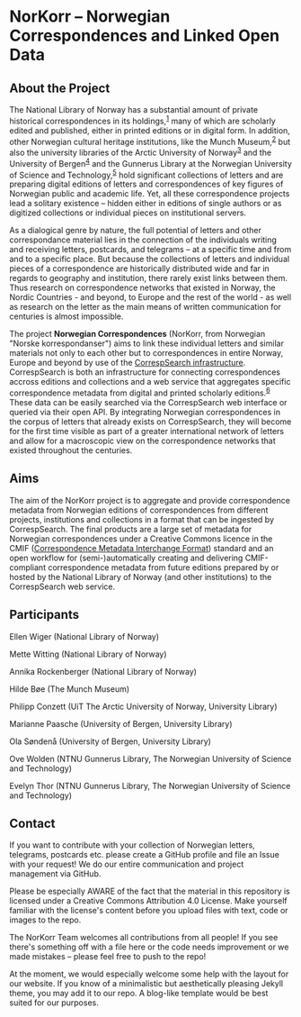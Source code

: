 # NorKorr – Norwegian Correspondences and Linked Open Data
## About the Project

The National Library of Norway has a substantial amount of private historical correspondences in its holdings,<sup>[1](#NBnrLetters)</sup> many of which are scholarly edited and published, either in printed editions or in digital form. In addition, other Norwegian cultural heritage institutions, like the Munch Museum,<sup>[2](#MMnrLetters)</sup> but also the university libraries of the Arctic University of Norway<sup>[3](#UiTnrLetters)</sup>  and the University of Bergen<sup>[4](#UiBnrLetters)</sup>  and the Gunnerus Library at the Norwegian University of Science and Technology,<sup>[5](#NTNUnrLetters)</sup>  hold significant collections of letters and are preparing digital editions of letters and correspondences of key figures of Norwegian public and academic life. Yet, all these correspondence projects lead a solitary existence – hidden either in editions of single authors or as digitized collections or individual pieces on institutional servers.

As a dialogical genre by nature, the full potential of letters and other correspondance material lies in the connection of the individuals writing and receiving letters, postcards, and telegrams – at a specific time and from and to a specific place. But because the collections of letters and individual pieces of a correspondence are historically distributed wide and far in regards to geography and institution, there rarely exist links between them. Thus research on correspondence networks that existed in Norway, the Nordic Countries - and beyond, to Europe and the rest of the world - as well as research on the letter as the main means of written communication for centuries is almost impossible.

The project **Norwegian Correspondences** (NorKorr, from Norwegian "Norske korrespondanser") aims to link these individual letters and similar materials not only to each other but to correspondences in entire Norway, Europe and beyond by use of the [CorrespSearch infrastructure](https://correspsearch.net/index.xql). CorrespSearch is both an infrastructure for connecting correspondences accross editions and collections and a web service that aggregates specific correspondence metadata from digital and printed scholarly editions.<sup>[6](#Dumont1)</sup> These data can be easily searched via the CorrespSearch web interface or queried via their open API. By integrating Norwegian correspondences in the corpus of letters that already exists on CorrespSearch, they will become for the first time visible as part of a greater international network of letters and allow for a macroscopic view on the correspondence networks that existed throughout the centuries.

## Aims

The aim of the NorKorr project is to aggregate and provide correspondence metadata from Norwegian editions of correspondences from different projects, institutions and collections in a format that can be ingested by CorrespSearch. The final products are a large set of metadata for Norwegian correspondences under a Creative Commons licence in the CMIF ([Correspondence Metadata Interchange Format](https://github.com/TEI-Correspondence-SIG/CMIF)) standard and an open workflow for (semi-)automatically creating and delivering CMIF-compliant correspondence metadata from future editions prepared by or hosted by the National Library of Norway (and other institutions) to the CorrespSearch web service.

## Participants

Ellen Wiger (National Library of Norway)

Mette Witting (National Library of Norway)

Annika Rockenberger (National Library of Norway)

Hilde Bøe (The Munch Museum)

Philipp Conzett (UiT The Arctic University of Norway, University Library)

Marianne Paasche (University of Bergen, University Library)

Ola Søndenå (University of Bergen, University Library)

Ove Wolden (NTNU Gunnerus Library, The Norwegian University of Science and Technology)

Evelyn Thor (NTNU Gunnerus Library, The Norwegian University of Science and Technology)

## Contact

If you want to contribute with your collection of Norwegian letters, telegrams, postcards etc. please create a GitHub profile and file an Issue with your request! We do our entire communication and project management via GitHub.

Please be especially AWARE of the fact that the material in this repository is licensed under a Creative Commons Attribution 4.0 License. Make yourself familiar with the license's content before you upload files with text, code or images to the repo.

The NorKorr Team welcomes all contributions from all people! If you see there's something off with a file here or the code needs improvement or we made mistakes – please feel free to push to the repo!

At the moment, we would especially welcome some help with the layout for our website. If you know of a minimalistic but aesthetically pleasing Jekyll theme, you may add it to our repo. A blog-like template would be best suited for our purposes.
<!--stackedit_data:
eyJoaXN0b3J5IjpbLTIwNDAzNjM2MTJdfQ==
-->